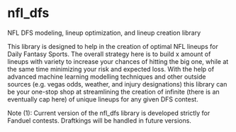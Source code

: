 # nfl_dfs
NFL DFS modeling, lineup optimization, and lineup creation library

This library is designed to help in the creation of optimal NFL lineups for Daily Fantasy Sports. The overall strategy here is to build x amount of lineups with variety to increase your chances of hitting the big one, while at the same time minimizing your risk and expected loss. With the help of advanced machine learning modelling techniques and other outside sources (e.g. vegas odds, weather, and injury designations) this library can be your one-stop shop at streamlining the creation of infinite (there is an eventually cap here) of unique lineups for any given DFS contest.

Note (1): Current version of the nfl_dfs library is developed strictly for Fanduel contests. Draftkings will be handled in future versions. 




